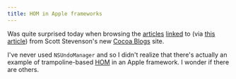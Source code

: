 ```yaml
---
title: HOM in Apple frameworks
---
```


Was quite surprised today when browsing the [articles](http://nifty-box.com/blog/2006/12/nsinvocation-cleans-code.html) [linked](http://toxicsoftware.com/blog/grab-that-invocation/) to (via [this article](http://nifty-box.com/blog/2006/12/worker-thread-nsinvocation-part-2.html)) from Scott Stevenson's new [Cocoa Blogs](http://cocoablogs.com/) site.

I've never used `NSUndoManager` and so I didn't realize that there's actually an example of trampoline-based [HOM](http://www.wincent.com/a/about/wincent/weblog/archives/hom/) in an Apple framework. I wonder if there are others.
